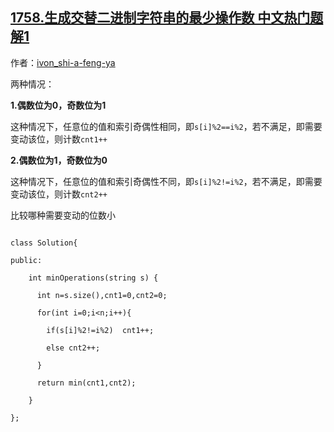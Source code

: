 ## [1758.生成交替二进制字符串的最少操作数 中文热门题解1](https://leetcode.cn/problems/minimum-changes-to-make-alternating-binary-string/solutions/100000/liang-chong-qing-kuang-bi-da-xiao-xiao-d-1bbp)

作者：[ivon_shi-a-feng-ya](https://leetcode.cn/u/ivon_shi-a-feng-ya)

两种情况：
**1.偶数位为0，奇数位为1**
这种情况下，任意位的值和索引奇偶性相同，即`s[i]%2==i%2`，若不满足，即需要变动该位，则计数`cnt1++`
**2.偶数位为1，奇数位为0**
这种情况下，任意位的值和索引奇偶性不同，即`s[i]%2!=i%2`，若不满足，即需要变动该位，则计数`cnt2++`

比较哪种需要变动的位数小

```
class Solution{
public:
    int minOperations(string s) {
      int n=s.size(),cnt1=0,cnt2=0;
      for(int i=0;i<n;i++){
        if(s[i]%2!=i%2)  cnt1++; 
        else cnt2++;
      }
      return min(cnt1,cnt2);
    }
};
```
